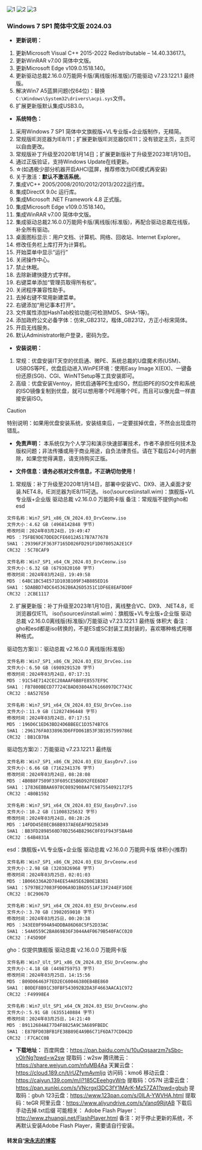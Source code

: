 ![1](https://github.com/zbccyw/zbccyw.github.io/assets/175001413/946aa9bb-9a88-4e6b-9ea0-e4544c5dcef7)
![2](https://github.com/zbccyw/zbccyw.github.io/assets/175001413/4b8c35d3-3d74-4d5e-944e-f3df5d795eda)
![3](https://github.com/zbccyw/zbccyw.github.io/assets/175001413/22b8f817-953e-4ced-8a23-9df3b50d3228)

### Windows 7 SP1 简体中文版 2024.03

- **更新说明：**

1. 更新Microsoft Visual C++ 2015-2022 Redistributable – 14.40.33617.1。
2. 更新WinRAR v7.00 简体中文版。
3. 更新Microsoft Edge v109.0.1518.140。
4. 更新驱动总裁2.16.0.0万能网卡版/离线版(标准版)/万能驱动 v7.23.1221.1 最终版。
5. 解决Win7 A5蓝屏问题(仅64位)：替换`C:\Windows\System32\drivers\acpi.sys`文件。
6. 扩展更新版默认集成USB3.0。

- **系统特色：**

1. 采用Windows 7 SP1 简体中文旗舰版+VL专业版+企业版制作，无精简。
2. 常规版IE浏览器为IE8/11；扩展更新版IE浏览器仅IE11；没有锁定主页，主页可以自由更改。
3. 常规版补丁升级至2020年1月14日；扩展更新版补丁升级至2023年1月10日。
4. 通过正版验证，支持Windows Update在线更新。
5. ☆(如遇极少部分机器开启AHCI蓝屏，推荐修改为IDE模式再安装)
6. 关于激活：**默认不激活系统**。
7. 集成VC++ 2005/2008/2010/2012/2013/2022运行库。
8. 集成DirectX 9.0c 运行库。
9. 集成Microsoft .NET Framework 4.8 正式版。
10. 集成Microsoft Edge v109.0.1518.140。
11. 集成WinRAR v7.00 简体中文版。
12. 集成驱动总裁2.16.0.0万能网卡版/离线版(标准版)，再配合驱动总裁在线版，补全所有驱动。
13. 桌面图标显示：用户文档、计算机、网络、回收站、Internet Explorer。
14. 修改任务栏上库打开为计算机。
15. 开始菜单中显示“运行”
16. 关闭操作中心。
17. 禁止休眠。
18. 去除新建快捷方式字样。
19. 右键菜单添加“管理员取得所有权”。
20. 关闭程序兼容性助手。
21. 去掉右键不常用新建菜单。
22. 右键添加“用记事本打开”。
23. 文件属性添加HashTab校验功能(可检测MD5、SHA-1等)。
24. 添加政府公文必备字体：仿宋_GB2312，楷体_GB2312，方正小标宋简体。
25. 开启无线服务。
26. 默认Administrator帐户登录，密码为空。

- **安装说明：**

1. 常规：优盘安装IT天空的优启通、微PE、系统总裁的U盘魔术师(USM)、USBOS等PE，优盘启动进入WinPE环境：使用Easy Image X(EIX)、一键备份还原(SGI)、CGI、WinNTSetup等工具安装即可。
2. 高级：优盘安装Ventoy，把优启通等PE生成ISO，然后把PE的ISO文件和系统的ISO镜像复制到优盘，就可以想用哪个PE用哪个PE，而且可以像光盘一样直接安装ISO。
> [!CAUTION]
> 特别说明：如果用优盘安装系统，安装结束后，一定要拔掉优盘，不然会出现盘符错乱。

- **免责声明：**
本系统仅为个人学习和演示快速部署技术，作者不承担任何技术及版权问题；非法传播或用于商业用途，自负法律责任。请在下载后24小时内删除，如果您觉得满意，请支持购买正版。

- **文件信息：请务必核对文件信息，不正确切勿使用！**

1. 常规版：补丁升级至2020年1月14日，部署中安装VC、DX9、进入桌面才安装.NET4.8，IE浏览器为IE8/11可选。
iso(\sources\install.wim)：旗舰版+VL专业版+企业版 驱动总裁 v2.16.0.0 万能网卡版
备注：常规版不提供gho和esd
```auto
文件名称：Win7_SP1_x86_CN_2024.03_DrvCeonw.iso
文件大小：4.62 GB (4968142848 字节)
修改时间：2024年03月24日，19:49:47
MD5 ：75FBE9DE7DDEDCFE6012A517B7A77678
SHA1 ：29396F2F363F7165D026FD291F1D078052A2E1CF
CRC32 ：5C78CAF9

文件名称：Win7_SP1_x64_CN_2024.03_DrvCeonw.iso
文件大小：6.32 GB (6793820160 字节)
修改时间：2024年03月24日，19:49:58
MD5 ：64BC1BC54E571D103B109F34B885ED16
SHA1 ：5DABBD74DC645362B6A26D5351C1DF6E8EAFDD0F
CRC32 ：2CBE1117
```

2. 扩展更新版：补丁升级至2023年1月10日，离线整合VC、DX9、.NET4.8，IE浏览器仅IE11。
iso(\sources\install.wim)：旗舰版+VL专业版+企业版 驱动总裁 v2.16.0.0离线版(标准版)/万能驱动 v7.23.1221.1 最终版 体积大
备注：gho和esd都是iso转换的，不是ES或SC封装工具封装的，喜欢哪种格式用哪种格式。

驱动包方案⑴：驱动总裁 v2.16.0.0 离线版(标准版)
```auto
文件名称：Win7_SP1_x86_CN_2024.03_ESU_DrvCeo.iso
文件大小：6.50 GB (6989291520 字节)
修改时间：2024年03月24日，07:17:31
MD5 ：91C54E7142CEC20AAAF6B8FE8557EF9C
SHA1 ：FB7800BECD77724CBAD03804A76166097DC7743C
CRC32 ：8A527E50

文件名称：Win7_SP1_x64_CN_2024.03_ESU_DrvCeo.iso
文件大小：11.9 GB (12827496448 字节)
修改时间：2024年03月24日，07:17:51
MD5 ：196D6C1ED63BD24D6BBEEC1D3574B7C6
SHA1 ：296176FA0338963D6FFD061B53F3B1957599786E
CRC32 ：BB1CB70A
```

驱动包方案⑵：万能驱动 v7.23.1221.1 最终版
```auto
文件名称：Win7_SP1_x86_CN_2024.03_ESU_EasyDrv7.iso
文件大小：6.66 GB (7162341376 字节)
修改时间：2024年03月24日，08:28:08
MD5 ：4B0B8F7509F33F605CE5B6D92FEE6D87
SHA1 ：17836EBBAA6978C0892908A47C987554092172F5
CRC32 ：4B0B1592

文件名称：Win7_SP1_x64_CN_2024.03_ESU_EasyDrv7.iso
文件大小：10.2 GB (11008325632 字节)
修改时间：2024年03月24日，08:28:26
MD5 ：14FDD45E0ECB6BB937AE6EAF9D258349
SHA1 ：BB3FD2898560D70D2564B8296C0F01F943F5BA40
CRC32 ：64B4831A
```

esd：旗舰版+VL专业版+企业版 驱动总裁 v2.16.0.0 万能网卡版 体积小(推荐)
```auto
文件名称：Win7_SP1_x86_CN_2024.03_ESU_DrvCeonw.esd
文件大小：2.98 GB (3203826968 字节)
修改时间：2024年03月25日，02:01:03
MD5 ：1B066336A2D784EE54A85E62B0E1B381
SHA1 ：5797BE27083F9D06A9D1B6D551AF13F244EF16DE
CRC32 ：8C29067D

文件名称：Win7_SP1_x64_CN_2024.03_ESU_DrvCeonw.esd
文件大小：3.70 GB (3982059010 字节)
修改时间：2024年03月25日，00:20:38
MD5 ：343EE0F994A94DDBA86D68C5F52D33AC
SHA1 ：54A0559C2BA869B36F3044A4F0679B540FACC020
CRC32 ：F45D9DF
```

gho：仅提供旗舰版 驱动总裁 v2.16.0.0 万能网卡版
```auto
文件名称：Win7_Ult_SP1_x86_CN_2024.03_ESU_DrvCeonw.gho
文件大小：4.18 GB (4498759753 字节)
修改时间：2024年03月25日，14:15:56
MD5 ：B09D06463F7ED2EC60046380EB4BE860
SHA1 ：B0DEF8B91C30FBF543092B2DA3F4663AACA1C972
CRC32 ：F49998E4

文件名称：Win7_Ult_SP1_x64_CN_2024.03_ESU_DrvCeonw.gho
文件大小：5.91 GB (6355140884 字节)
修改时间：2024年03月25日，14:21:40
MD5 ：B9112684AE77D4F8825A9C3A689FBEDC
SHA1 ：E87BFD03BFB1FE38B89E4A9B6C71F6DA77CD042D
CRC32 ：F7CACC0B
```

- **下载地址：**
百度网盘：https://pan.baidu.com/s/10uOqsaarzm7sSbo-vOlrNg?pwd=w2sw 提取码：w2sw
腾讯微云：https://share.weiyun.com/nfuMB4Aa
天翼云盘：https://cloud.189.cn/t/rUZfymAvmIjq 访问码：kmo6
移动云盘：https://caiyun.139.com/m/i?185CEeehgvWrb 提取码：O57N
迅雷云盘：https://pan.xunlei.com/s/VNcrgxl3DC3fY1MArK-Mz57ZA1?pwd=gbuh 提取码：gbuh
123云盘：https://www.123pan.com/s/0ILA-YWVHA.html 提取码：teGR
阿里云盘：https://www.aliyundrive.com/s/Vanq9RjjtAB 下载后手动去掉.txt后缀
可能相关：
Adobe Flash Player：http://www.zhuangji.net/FlashPlayer.html 
备注：对于停止更新的系统，不再默认安装Adobe Flash Player，需要请自行安装。

#### 转发自‘<a href="http://www.songyongzhi.com/Windows-7.html">宋永志的博客</a>
